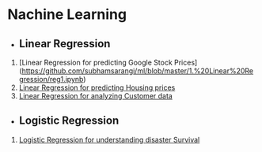 # Nachine Learning

- ## Linear Regression
1. [Linear Regression for predicting Google Stock Prices] (https://github.com/subhamsarangi/ml/blob/master/1.%20Linear%20Regression/reg1.ipynb)
2. [Linear Regression for predicting Housing prices](https://github.com/subhamsarangi/ml/blob/master/1.%20Linear%20Regression/1.%20Linear%20Regression.ipynb)
3. [Linear Regression for analyzing Customer data](https://github.com/subhamsarangi/ml/blob/master/1.%20Linear%20Regression/2.%20Regression_Project.ipynb)

- ## Logistic Regression
1. [Logistic Regression for understanding disaster Survival](https://github.com/subhamsarangi/ml/blob/master/2.%20Logistic%20Regression/Logistic%20Regression.ipynb)
